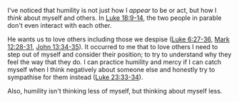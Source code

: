 I've noticed that humility is not just how I *appear* to be or act, but how I
*think* about myself and others. In [Luke 18:9-14][], the two people in parable
don't even interact with each other.

He wants us to love others including those we despise ([Luke 6:27-36][],
[Mark 12:28-31][], [John 13:34-35][]). It occurred to me that to love others I
need to step out of myself and consider their position; to try to understand
why they feel the way that they do. I can practice humility and mercy if I can
catch myself when I think negatively about someone else and honestly try to
sympathise for them instead ([Luke 23:33-34][]).

Also, humility isn't thinking less of myself, but thinking about myself less.


[Luke 18:9-14]: https://www.blueletterbible.org/nasb/Luke/18/9-14
  "(NET) The Parable of the Pharisee and Tax Collector18:9 Jesus also told this parable to some who were confident that they were righteous and looked down on everyone else. 10 “Two men went up to the temple to pray, one a Pharisee and the other a tax collector. 11 The Pharisee stood and prayed about himself like this: ‘God, I thank you that I am not like other people: extortionists, unrighteous people, adulterers &#8211; or even like this tax collector. 12 I fast twice a week; I give a tenth of everything I get.’ 13 The tax collector, however, stood far off and would not even look up to heaven, but beat his breast and said, ‘God, be merciful to me, sinner that I am!’ 14 I tell you that this man went down to his home justified rather than the Pharisee. For everyone who exalts himself will be humbled, but he who humbles himself will be exalted.”"
[Luke 6:27-36]: https://www.blueletterbible.org/nasb/Luke/6/27-36
  "(NET) 6:27 “But I say to you who are listening: Love your enemies, do good to those who hate you, 28 bless those who curse you, pray for those who mistreat you. 29 To the person who strikes you on the cheek, offer the other as well, and from the person who takes away your coat, do not withhold your tunic either. 30 Give to everyone who asks you, and do not ask for your possessions back from the person who takes them away. 31 Treat others in the same way that you would want them to treat you. 32 “If you love those who love you, what credit is that to you? For even sinners love those who love them. 33 And if you do good to those who do good to you, what credit is that to you? Even sinners do the same. 34 And if you lend to those from whom you hope to be repaid, what credit is that to you? Even sinners lend to sinners, so that they may be repaid in full. 35 But love your enemies, and do good, and lend, expecting nothing back. Then your reward will be great, and you will be sons of the Most High, because he is kind to ungrateful and evil people. 36 Be merciful, just as your Father is merciful."
[Mark 12:28-31]: https://www.blueletterbible.org/nasb/Mark/12/28-31
  "(NET) The Greatest Commandment12:28 Now one of the experts in the law came and heard them debating. When he saw that Jesus answered them well, he asked him, “Which commandment is the most important of all?” 29 Jesus answered, “The most important is: ‘Listen, Israel, the Lord our God, the Lord is one. 30 Love the Lord your God with all your heart, with all your soul, with all your mind, and with all your strength.’ 31 The second is: ‘Love your neighbor as yourself.’ There is no other commandment greater than these.”"
[John 13:34-35]: https://www.blueletterbible.org/nasb/John/13/34-35
  "(NET) 13:34 “I give you a new commandment &#8211; to love one another. Just as I have loved you, you also are to love one another. 35 Everyone will know by this that you are my disciples &#8211; if you have love for one another.”"
[Luke 23:33-34]: https://www.blueletterbible.org/nasb/Luke/23/33-34
  "(NET) 23:33 So when they came to the place that is called “The Skull,” they crucified him there, along with the criminals, one on his right and one on his left. 34 [But Jesus said, “Father, forgive them, for they don’t know what they are doing.”] Then they threw dice to divide his clothes."
